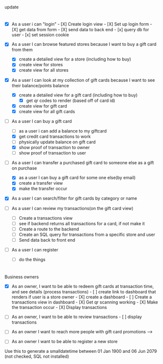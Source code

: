 <!-- User Stories -->
update 
#

- [X] As a user i can "login"
      - [X] Create login view
      - [X] Set up login form 
      - [X] get data from form
      - [X] send data to back end
      - [x]  query db for user 
      - [x] set session cookie
       
- [x] As a user I can browse featured stores because I want to buy a gift card from them
    - [x] create a detailed view for a store (including how to buy)
    - [x] create view for stores 
    - [x] create view for all stores 
- [X] As a user I can look at my collection of gift cards because I want to see their balance/points balance
    - [x] create a detailed view for a gift card (including how to buy)
        - [x] get qr codes to render (based off of card id)
    - [X] create view for gift card 
    - [X] create view for all gift cards
- [ ] As a user I can buy a gift card
    - [ ]  as a user i can add a balance to my giftcard
    - [X] get credit card transactions to work 
    - [ ] physically update balance on gift card
    - [X] show proof of transaction to owner 
    - [ ] show proof of transaction to user
- [ ] As a user I can transfer a purchased gift card to someone else as a gift on purchase
    - [X] as a user I can buy a gift card for some one else(by email)
    - [X] create a transfer view
    - [X] make the transfer occur
- [X] As a user I can search/filter for gift cards by category or name

- [ ] As a user I can review my transactions(on the gift card view)
    - [ ] Create a transactions view
    - [ ] see if backend returns all transactions for a card, if not make it
    - [ ] Create a route to the backend 
    - [ ] Create an SQL query for transactions from a specific store and user
    - [ ] Send data back to front end
- [ ] As a user I can register
    - [ ] do the things
#

Business owners

- [X] As an owner, I want to be able to redeem gift cards at transaction time, and see details (process transactions)
      - [ ] create link to dashboard that renders if user is a store owner 
      - [X] create a dashboard 
      - [ ] Create a transactions view in dashboard
      - [X] Get qr scanning working
      - [X] Make the transaction occur
      - [X] Display transactions
- [ ] As an owner, I want to be able to review transactions
      - [ ] display transactions
- [ ] As an owner I want to reach more people with gift card promotions -->
- [ ] As an owner I want to be able to register a new store


Use this to generate a smalldatetime between 01 Jan 1900 and 06 Jun 2079 (not checked, SQL not installed)